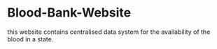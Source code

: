 # Blood-Bank-Website
this website contains centralised data system for the availability of the blood in a state.
